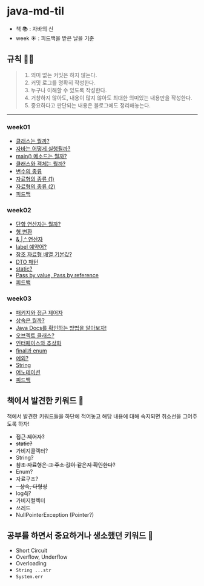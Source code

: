# java-md-til

- 책 📚  : 자바의 신 <br>
- week ☀️ : 피드백을 받은 날을 기준

## 규칙 🙋‍♂️

>1. 의미 없는 커밋은 하지 않는다.
>2. 커밋 로그를 명확히 작성한다.
>3. 누구나 이해할 수 있도록 작성한다.
>4. 거창하지 않아도, 내용이 많지 않아도 최대한 의미있는 내용만을 작성한다.
>5. 중요하다고 판단되는 내용은 블로그에도 정리해놓는다.

---

### week01

- [클래스는 뭘까?](week01/class.md)
- [자바는 어떻게 실행될까?](week01/execute.md)
- [main() 메소드는 뭘까?](week01/main.md)
- [클래스와 객체는 뭘까?](week01/classAndObject.md)
- [변수의 종류](week01/variables.md)
- [자료형의 종류 (1)](week01/dataTypes1.md)
- [자료형의 종류 (2)](week01/dataTypes2.md)
- [피드백](week01/feedback.md)

### week02

- [단항 연산자는 뭘까?](week02/unaryOperator.md)
- [형 변환](week02/casting.md)
- [&,|,^ 연산자](week02/operator.md)
- [label 예약어?](week02/label.md)
- [참조 자료형 배열 기본값?](week02/referenceDataType.md)
- [DTO 패턴](week02/dto.md)
- [static?](week02/static.md)
- [Pass by value, Pass by reference](week02/pass.md)
- [피드백](week02/feedback.md)

### week03

- [패키지와 접근 제어자](week03/packageAndAccessModifier.md)
- [상속은 뭘까?](week03/inherit.md)
- [Java Docs를 확인하는 방법을 알아보자!](week03/javaDocs.md)
- [오브젝트 클래스?](week03/object.md)
- [인터페이스와 추상화](week03/interfaceAndAbstract.md)
- [final과 enum](week03/finalAndEnum.md)
- [예외?](week03/exception.md)
- [String](week03/string.md)
- [어노테이션](week03/annotation.md)
- [피드백](week03/feedback.md)

## 책에서 발견한 키워드 🔔

책에서 발견한 키워드들을 하단에 적어놓고 해당 내용에 대해 숙지되면 취소선을 그어주도록 하자!

- ~~접근 제어자?~~
- ~~static?~~
- 가비지콜렉터?
- String?
- ~~참조 자료형은 그 주소 값이 같은지 확인한다?~~
- Enum?
- 자료구조?
- ~~- 상속, 다형성~~
- log4j?
- 가비지컬렉터
- 쓰레드
- NullPointerException (Pointer?)

## 공부를 하면서 중요하거나 생소했던 키워드 🔔

- Short Circuit
- Overflow, Underflow
- Overloading
- <code>String ...str</code>
- <code>System.err</code>